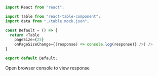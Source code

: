 ```js
import React from "react";

import Table from "react-table-component";
import data from "./table.mock.json";

const Default = () => {
  return <Table 
    pageSize={25} 
    onPageSizeChange={(response) => console.log(response)} />) />
}

export default Default;
```

Open browser console to view response
